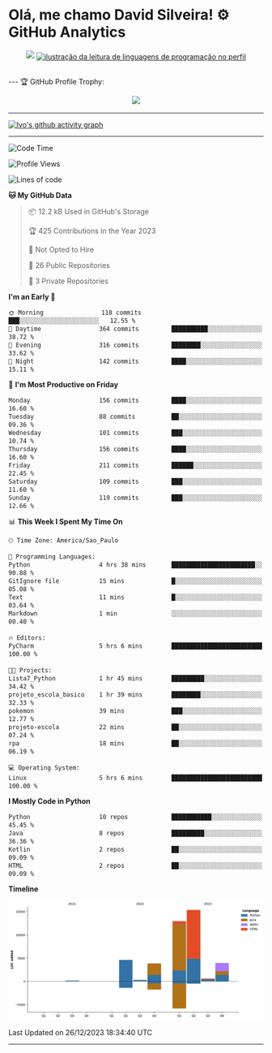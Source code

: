 
# Olá, me chamo David Silveira! ⚙️ GitHub Analytics

<div width="100%" align="center">
  <img  src="http://github-profile-summary-cards.vercel.app/api/cards/profile-details?username=DavidSilveira80&theme=transparent"/>
  <a href="https://github.com/Gurupreet" title="ilustração do mapeamento de linguagens">
  <img align="center" src="https://github-readme-stats.vercel.app/api/top-langs/?username=DavidSilveira80&theme=dracula&hide_langs_below=1" alt="ilustração da leitura de linguagens de programação no perfil"/>
</a>
</div>


<br />

--- 🏆 GitHub Profile Trophy:

<p align="center">
  <a
    href="https://github.com/ryo-ma/github-profile-trophy"
    title="repositório de troféus"
  >
    <img
      width="800"
      src="https://github-profile-trophy.vercel.app/?username=DavidSilveira80&column=8&theme=darkhub&no-frame=true&no-bg=true"
    />
  </a>
</p>

---
[![Ivo's github activity graph](https://github-readme-activity-graph.vercel.app/graph?username=DavidSilveira80&bg_color=0d1117&color=708090&line=139ae1&point=ffffff&area=true&hide_border=true)](https://github.com/ip681/)

---
<!--START_SECTION:waka-->
![Code Time](http://img.shields.io/badge/Code%20Time-112%20hrs%2046%20mins-blue)

![Profile Views](http://img.shields.io/badge/Profile%20Views-4-blue)

![Lines of code](https://img.shields.io/badge/From%20Hello%20World%20I%27ve%20Written-41.6%20thousand%20lines%20of%20code-blue)

**🐱 My GitHub Data** 

> 📦 12.2 kB Used in GitHub's Storage 
 > 
> 🏆 425 Contributions in the Year 2023
 > 
> 🚫 Not Opted to Hire
 > 
> 📜 26 Public Repositories 
 > 
> 🔑 3 Private Repositories 
 > 
**I'm an Early 🐤** 

```text
🌞 Morning                118 commits         ███░░░░░░░░░░░░░░░░░░░░░░   12.55 % 
🌆 Daytime                364 commits         ██████████░░░░░░░░░░░░░░░   38.72 % 
🌃 Evening                316 commits         ████████░░░░░░░░░░░░░░░░░   33.62 % 
🌙 Night                  142 commits         ████░░░░░░░░░░░░░░░░░░░░░   15.11 % 
```
📅 **I'm Most Productive on Friday** 

```text
Monday                   156 commits         ████░░░░░░░░░░░░░░░░░░░░░   16.60 % 
Tuesday                  88 commits          ██░░░░░░░░░░░░░░░░░░░░░░░   09.36 % 
Wednesday                101 commits         ███░░░░░░░░░░░░░░░░░░░░░░   10.74 % 
Thursday                 156 commits         ████░░░░░░░░░░░░░░░░░░░░░   16.60 % 
Friday                   211 commits         ██████░░░░░░░░░░░░░░░░░░░   22.45 % 
Saturday                 109 commits         ███░░░░░░░░░░░░░░░░░░░░░░   11.60 % 
Sunday                   119 commits         ███░░░░░░░░░░░░░░░░░░░░░░   12.66 % 
```


📊 **This Week I Spent My Time On** 

```text
🕑︎ Time Zone: America/Sao_Paulo

💬 Programming Languages: 
Python                   4 hrs 38 mins       ███████████████████████░░   90.88 % 
GitIgnore file           15 mins             █░░░░░░░░░░░░░░░░░░░░░░░░   05.08 % 
Text                     11 mins             █░░░░░░░░░░░░░░░░░░░░░░░░   03.64 % 
Markdown                 1 min               ░░░░░░░░░░░░░░░░░░░░░░░░░   00.40 % 

🔥 Editors: 
PyCharm                  5 hrs 6 mins        █████████████████████████   100.00 % 

🐱‍💻 Projects: 
Lista7_Python            1 hr 45 mins        █████████░░░░░░░░░░░░░░░░   34.42 % 
projeto_escola_basico    1 hr 39 mins        ████████░░░░░░░░░░░░░░░░░   32.33 % 
pokemon                  39 mins             ███░░░░░░░░░░░░░░░░░░░░░░   12.77 % 
projeto-escola           22 mins             ██░░░░░░░░░░░░░░░░░░░░░░░   07.24 % 
rpa                      18 mins             ██░░░░░░░░░░░░░░░░░░░░░░░   06.19 % 

💻 Operating System: 
Linux                    5 hrs 6 mins        █████████████████████████   100.00 % 
```

**I Mostly Code in Python** 

```text
Python                   10 repos            ███████████░░░░░░░░░░░░░░   45.45 % 
Java                     8 repos             █████████░░░░░░░░░░░░░░░░   36.36 % 
Kotlin                   2 repos             ██░░░░░░░░░░░░░░░░░░░░░░░   09.09 % 
HTML                     2 repos             ██░░░░░░░░░░░░░░░░░░░░░░░   09.09 % 
```



**Timeline**

![Lines of Code chart](https://raw.githubusercontent.com/DavidSilveira80/DavidSilveira80/master/assets/bar_graph.png)


 Last Updated on 26/12/2023 18:34:40 UTC
<!--END_SECTION:waka-->

---


